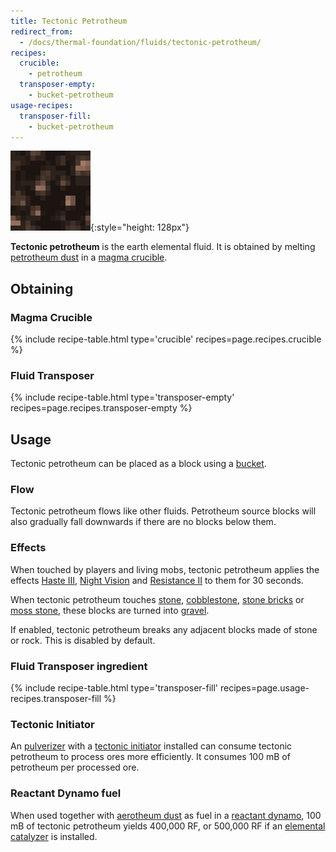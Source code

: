 ```yaml
---
title: Tectonic Petrotheum
redirect_from:
  - /docs/thermal-foundation/fluids/tectonic-petrotheum/
recipes:
  crucible:
    - petrotheum
  transposer-empty:
    - bucket-petrotheum
usage-recipes:
  transposer-fill:
    - bucket-petrotheum
---
```


![Tectonic petrotheum](/assets/images/thermal-foundation/tectonic-petrotheum.gif){:style="height: 128px"}


**Tectonic petrotheum** is the earth elemental fluid. It is obtained by melting
[petrotheum
dust](/docs/thermal-foundation/items/materials/elemental/petrotheum-dust/) in a
[magma crucible](/docs/thermal-expansion/machines/magma-crucible/).


Obtaining
---------

### Magma Crucible
{% include recipe-table.html type='crucible' recipes=page.recipes.crucible %}

### Fluid Transposer
{% include recipe-table.html type='transposer-empty' recipes=page.recipes.transposer-empty %}


Usage
-----

Tectonic petrotheum can be placed as a block using a
[bucket](https://minecraft.gamepedia.com/Bucket).

### Flow
Tectonic petrotheum flows like other fluids. Petrotheum source blocks will also
gradually fall downwards if there are no blocks below them.

### Effects
When touched by players and living mobs, tectonic petrotheum applies the effects
[Haste III](https://minecraft.gamepedia.com/Status_effect#Haste), [Night
Vision](https://minecraft.gamepedia.com/Status_effect#Night_Vision) and
[Resistance II](https://minecraft.gamepedia.com/Status_effect#Resistance) to
them for 30 seconds.

When tectonic petrotheum touches [stone](https://minecraft.gamepedia.com/Stone),
[cobblestone](https://minecraft.gamepedia.com/Cobblestone), [stone
bricks](https://minecraft.gamepedia.com/Stone_Bricks) or [moss
stone](https://minecraft.gamepedia.com/Moss_Stone), these blocks are turned into
[gravel](https://minecraft.gamepedia.com/Gravel).

If enabled, tectonic petrotheum breaks any adjacent blocks made of stone or
rock. This is disabled by default.

### Fluid Transposer ingredient
{% include recipe-table.html type='transposer-fill' recipes=page.usage-recipes.transposer-fill %}

### Tectonic Initiator
An [pulverizer](/docs/thermal-expansion/machines/pulverizer/) with a [tectonic
initiator](/docs/thermal-expansion/augments/machine/pulverizer/tectonic-initiator/)
installed can consume tectonic petrotheum to process ores more efficiently. It
consumes 100 mB of petrotheum per processed ore.

### Reactant Dynamo fuel
When used together with [aerotheum
dust](/docs/thermal-foundation/items/materials/elemental/aerotheum-dust/) as
fuel in a [reactant dynamo](/docs/thermal-expansion/dynamos/reactant-dynamo/),
100 mB of tectonic petrotheum yields 400,000 RF, or 500,000 RF if an [elemental
catalyzer](/docs/thermal-expansion/augments/dynamo/reactant/elemental-catalyzer/)
is installed.
